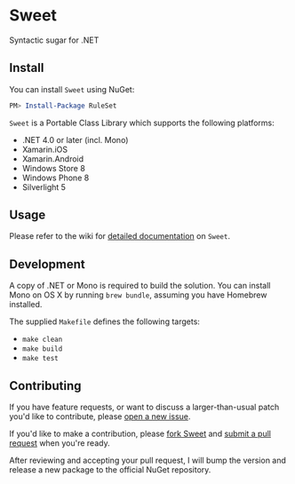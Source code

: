 # Sweet

Syntactic sugar for .NET

## Install

You can install `Sweet` using NuGet:

```powershell
PM> Install-Package RuleSet
```

`Sweet` is a Portable Class Library which supports the following platforms:
- .NET 4.0 or later (incl. Mono)
- Xamarin.iOS
- Xamarin.Android
- Windows Store 8
- Windows Phone 8
- Silverlight 5

## Usage

Please refer to the wiki for [detailed documentation](https://github.com/jamesottaway/Sweet/wiki) on `Sweet`.

## Development

A copy of .NET or Mono is required to build the solution. You can install Mono
on OS X by running `brew bundle`, assuming you have Homebrew installed.

The supplied `Makefile` defines the following targets:
- `make clean`
- `make build`
- `make test`

## Contributing

If you have feature requests, or want to discuss a larger-than-usual patch
you'd like to contribute, please [open a new issue](https://github.com/jamesottaway/Sweet/issues/new).

If you'd like to make a contribution, please [fork Sweet](https://github.com/jamesottaway/Sweet/fork)
and [submit a pull request](https://github.com/jamesottaway/Sweet/pulls/new)
when you're ready.

After reviewing and accepting your pull request, I will bump the version and
release a new package to the official NuGet repository.
